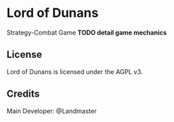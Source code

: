 # Lord of Dunans
Strategy-Combat Game
**TODO detail game mechanics**
## License
Lord of Dunans is licensed under the AGPL v3.
## Credits
Main Developer: @Landmaster

